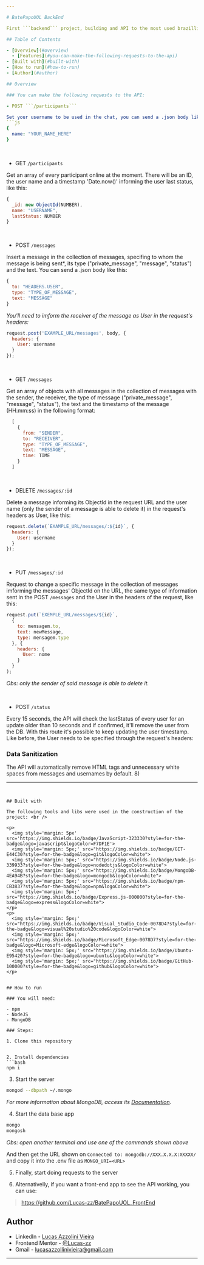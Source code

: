 ```yaml
---

# BatePapoUOL BackEnd

First ```backend``` project, building and API to the most used brazillian chat app ~~ages ago~~ - Bate Papo UOL!

## Table of Contents

- [Overview](#overview)
  - [Features](#you-can-make-the-following-requests-to-the-api)
- [Built with](#built-with)
- [How to run](#how-to-run)
- [Author](#author)

## Overview

### You can make the following requests to the API:

- POST ```/participants```

Set your username to be used in the chat, you can send a .json body like this:
```js
{
  name: "YOUR_NAME_HERE"
}
```
<br />

- GET ```/participants```

Get an array of every participant online at the moment. There will be an ID, the user name and a timestamp 'Date.now()' informing the user last status, like this:
```js
{
  _id: new ObjectId(NUMBER),
  name: "USERNAME",
  lastStatus: NUMBER
}
```
<br />

- POST ```/messages```

Insert a message in the collection of messages, specifing to whom the message is being sent*, its type ("private_message", "message", "status") and the text. You can send a .json body like this:
```js
{
  to: "HEADERS.USER",
  type: "TYPE_OF_MESSAGE",
  text: "MESSAGE"
}
```
*You'll need to imform the receiver of the message as User in the request's headers:*
```js
request.post('EXAMPLE_URL/messages', body, {
  headers: {
    User: username
  }
});
```
<br />

- GET ```/messages```

Get an array of objects with all messages in the collection of messages with the sender, the receiver, the type of message ("private_message", "message", "status"), the text and the timestamp of the message (HH:mm:ss) in the following format:
```js
  [
    {
      from: "SENDER",
      to: "RECEIVER",
      type: "TYPE_OF_MESSAGE",
      text: "MESSAGE",
      time: TIME
    }
  ]
```
<br />

- DELETE ```/messages/:id```

Delete a message informing its ObjectId in the request URL and the user name (only the sender of a message is able to delete it) in the request's headers as User, like this:
```js
request.delete(`EXAMPLE_URL/messages/:${id}`, {
  headers: {
    User: username
  }
});
```
<br />

- PUT ```/messages/:id```

Request to change a specific message in the collection of messages imforming the messages' ObjectId on the URL, the same type of information sent in the POST ```/messages``` and the User in the headers of the request, like this:

```js
request.put(`EXEMPLE_URL/messages/${id}`,
  {
    to: mensagem.to,
    text: newMessage,
    type: mensagem.type
  }, {
    headers: {
      User: nome
    }
  }
);
```
*Obs: only the sender of said message is able to delete it.*

<br />

- POST ```/status```

Every 15 seconds, the API will check the lastStatus of every user for an update older than 10 seconds and if confirmed, it'll remove the user from the DB.
With this route it's possible to keep updating the user timestamp. Like before, the User needs to be specified through the request's headers:

### Data Sanitization

The API will automatically remove HTML tags and unnecessary white spaces from messages and usernames by default. 8)

---
```


## Built with

The following tools and libs were used in the construction of the project: <br />

<p>
  <img style='margin: 5px' src='https://img.shields.io/badge/JavaScript-323330?style=for-the-badge&logo=javascript&logoColor=F7DF1E'>
  <img style='margin: 5px;' src="https://img.shields.io/badge/GIT-E44C30?style=for-the-badge&logo=git&logoColor=white">
  <img style='margin: 5px;' src="https://img.shields.io/badge/Node.js-339933?style=for-the-badge&logo=nodedotjs&logoColor=white">
  <img style='margin: 5px;' src="https://img.shields.io/badge/MongoDB-4EA94B?style=for-the-badge&logo=mongodb&logoColor=white">
  <img style='margin: 5px;' src="https://img.shields.io/badge/npm-CB3837?style=for-the-badge&logo=npm&logoColor=white">
  <img style='margin: 5px;' src="https://img.shields.io/badge/Express.js-000000?style=for-the-badge&logo=express&logoColor=white">
</p>
<p>
  <img style='margin: 5px;' src="https://img.shields.io/badge/Visual_Studio_Code-0078D4?style=for-the-badge&logo=visual%20studio%20code&logoColor=white">
  <img style='margin: 5px;' src="https://img.shields.io/badge/Microsoft_Edge-0078D7?style=for-the-badge&logo=Microsoft-edge&logoColor=white">
  <img style='margin: 5px;' src="https://img.shields.io/badge/Ubuntu-E95420?style=for-the-badge&logo=ubuntu&logoColor=white">
  <img style='margin: 5px;' src="https://img.shields.io/badge/GitHub-100000?style=for-the-badge&logo=github&logoColor=white">
</p>


## How to run

### You will need:

- npm
- NodeJS
- MongoDB

### Steps:

1. Clone this repository


2. Install dependencies
```bash
npm i
```


3. Start the server
```bash
mongod --dbpath ~/.mongo
```
  *For more information about MongoDB, access its [Documentation](https://docs.mongodb.com/)*.


4. Start the data base app
```bash
mongo
mongosh
```
  *Obs: open another terminal and use one of the commands shown above*
  
  And then get the URL shown on ```Connected to: mongodb://XXX.X.X.X:XXXXX/``` and copy it into the .env file as ```MONGO_URI=<URL>```

5. Finally, start doing requests to the server

6. Alternativelly, if you want a front-end app to see the API working, you can use:
> https://github.com/Lucas-zz/BatePapoUOL_FrontEnd

## Author

- LinkedIn - [Lucas Azzolini Vieira](https://www.linkedin.com/in/azzolinilucas/)
- Frontend Mentor - [@Lucas-zz](https://www.frontendmentor.io/profile/Lucas-zz)
- Gmail - [lucasazzollinivieira@gmail.com](mailto:lucasazzollinivieira@gmail.com)
<!-- - Twitter - [@zulenno](https://twitter.com/zulenno) -->

---
